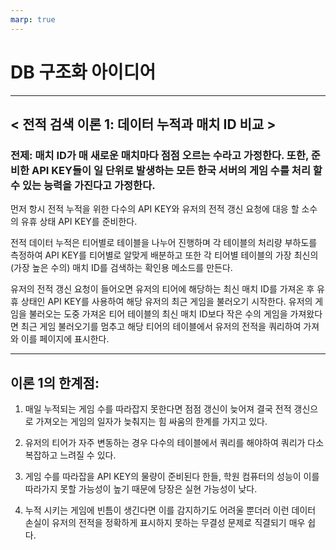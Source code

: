 ```yaml
---
marp: true
---
```


# DB 구조화 아이디어

---

## < 전적 검색 이론 1: 데이터 누적과 매치 ID 비교 >

### 전제: 매치 ID가 매 새로운 매치마다 점점 오르는 수라고 가정한다. 또한, 준비한 API KEY들이 일 단위로 발생하는 모든 한국 서버의 게임 수를 처리 할 수 있는 능력을 가진다고 가정한다.

먼저 항시 전적 누적을 위한 다수의 API KEY와 유저의 전적 갱신 요청에 대응 할 소수의 유휴 상태 API KEY를 준비한다.

전적 데이터 누적은 티어별로 테이블을 나누어 진행하며 각 테이블의 처리량 부하도를 측정하여 API KEY를 티어별로 알맞게 배분하고 또한 각 티어별 테이블의 가장 최신의(가장 높은 수의) 매치 ID를 검색하는 확인용 메소드를 만든다.

유저의 전적 갱신 요청이 들어오면 유저의 티어에 해당하는 최신 매치 ID를 가져온 후 유휴 상태인 API KEY를 사용하여 해당 유저의 최근 게임을 불러오기 시작한다.
유저의 게임을 불러오는 도중 가져온 티어 테이블의 최신 매치 ID보다 작은 수의 게임을 가져왔다면 최근 게임 불러오기를 멈추고 해당 티어의 테이블에서 유저의 전적을 쿼리하여 가져와 이를 페이지에 표시한다.

---

## 이론 1의 한계점:

1. 매일 누적되는 게임 수를 따라잡지 못한다면 점점 갱신이 늦어져 결국 전적 갱신으로 가져오는 게임의 일자가 늦춰지는 힘 싸움의 한계를 가지고 있다.

2. 유저의 티어가 자주 변동하는 경우 다수의 테이블에서 쿼리를 해야하여 쿼리가 다소 복잡하고 느려질 수 있다.

3. 게임 수를 따라잡을 API KEY의 물량이 준비된다 한들, 학원 컴퓨터의 성능이 이를 따라가지 못할 가능성이 높기 때문에 당장은 실현 가능성이 낮다.

4. 누적 시키는 게임에 빈틈이 생긴다면 이를 감지하기도 어려울 뿐더러 이런 데이터 손실이 유저의 전적을 정확하게 표시하지 못하는 무결성 문제로 직결되기 매우 쉽다.